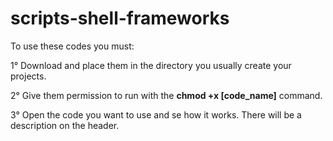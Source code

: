 # scripts-shell-frameworks

To use these codes you must:

1° Download and place them in the directory you usually create your projects.

2° Give them permission to run with the <b>chmod +x [code_name]</b> command.

3° Open the code you want to use and se how it works. There will be a description on the header.

